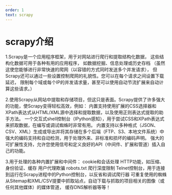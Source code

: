 ```yaml
---
order: 1
text: scrapy
---
```


# scrapy介绍

1.Scrapy是一个应用程序框架，用于对网站进行爬行和提取结构化数据，
这些结构化数据可用于各种有用的应用程序，
如数据挖掘、信息处理或历史存档
（虽然这使您能够进行非常快速的爬网（以容错的方式同时发送多个并发请求），
但Scrapy还可以通过一些设置控制爬网的礼貌性。您可以在每个请求之间设置下载延迟，
限制每个域或每个IP的并发请求量，甚至可以使用自动节流扩展来自动计算这些请求。）

2.使用Scrapy从网站中提取和存储项目，但这只是表面。Scrapy提供了许多强大的功能，使Scrapy变得轻松高效，例如：
内置支持使用扩展的CSS选择器和XPath表达式从HTML/XML源中选择和提取数据，以及使用正则表达式提取的助手方法。
一个交互式shell控制台（IPython感知），用于尝试CSS和XPath表达式来抓取数据，在编写或调试蜘蛛时非常有用。
内置支持以多种格式（JSON、CSV、XML）生成或导出并将其存储在多个后端（FTP、S3、本地文件系统）中
强大的编码支持和自动检测，用于处理外来、非标准和损坏的编码声明。
强大的可扩展性支持，允许您使用信号和定义良好的API（中间件、扩展和管道）插入自己的功能。

3.用于处理的各种内置扩展和中间件：
cookie和会话处理
HTTP功能，如压缩、身份验证、缓存
用户代理欺骗
robots.txt
爬行深度限制
Telnet控制台，用于连接到运行在Scrapy进程中的Python控制台，以反省和调试爬行器
可重复使用的蜘蛛从Sitemap和XML/CSV提要中抓取站点，自动下载与抓取的项目相关的图像（或任何其他媒体）的媒体管道，
缓存DNS解析器等等！